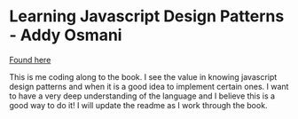 # Learning Javascript Design Patterns - Addy Osmani
[Found here](https://addyosmani.com/resources/essentialjsdesignpatterns/book/index.html)

This is me coding along to the book. I see the value in knowing javascript design patterns and when it is a good idea to implement certain ones. I want to have a very deep understanding of the language and I believe this is a good way to do it! I will update the readme as I work through the book.
